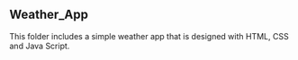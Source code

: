 ## Weather_App
This folder includes a simple weather app that is designed with HTML, CSS and Java Script.
